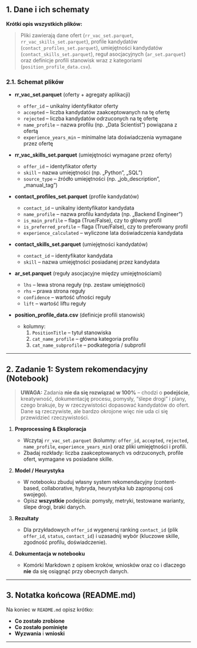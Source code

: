 
## 1. Dane i ich schematy

**Krótki opis wszystkich plików:**  
> Pliki zawierają dane ofert (`rr_vac_set.parquet`, `rr_vac_skills_set.parquet`), profile kandydatów (`contact_profiles_set.parquet`), umiejętności kandydatów (`contact_skills_set.parquet`), reguł asocjacyjnych (`ar_set.parquet`) oraz definicje profili stanowisk wraz z kategoriami (`position_profile_data.csv`).

### 2.1. Schemat plików

- **rr_vac_set.parquet** (oferty + agregaty aplikacji)  
  - `offer_id` – unikalny identyfikator oferty  
  - `accepted` – liczba kandydatów zaakceptowanych na tę ofertę  
  - `rejected` – liczba kandydatów odrzuconych na tę ofertę  
  - `name_profile` – nazwa profilu (np. „Data Scientist”) powiązana z ofertą  
  - `experience_years_min` – minimalne lata doświadczenia wymagane przez ofertę  

- **rr_vac_skills_set.parquet** (umiejętności wymagane przez oferty)  
  - `offer_id` – identyfikator oferty  
  - `skill` – nazwa umiejętności (np. „Python”, „SQL”)  
  - `source_type` – źródło umiejętności (np. „job_description”, „manual_tag”)  

- **contact_profiles_set.parquet** (profile kandydatów)  
  - `contact_id` – unikalny identyfikator kandydata  
  - `name_profile` – nazwa profilu kandydata (np. „Backend Engineer”)  
  - `is_main_profile` – flaga (True/False), czy to główny profil  
  - `is_preferred_profile` – flaga (True/False), czy to preferowany profil  
  - `experience_calculated` – wyliczone lata doświadczenia kandydata  

- **contact_skills_set.parquet** (umiejętności kandydatów)  
  - `contact_id` – identyfikator kandydata  
  - `skill` – nazwa umiejętności posiadanej przez kandydata  

- **ar_set.parquet** (reguły asocjacyjne między umiejętnościami)  
  - `lhs` – lewa strona reguły (np. zestaw umiejętności)  
  - `rhs` – prawa strona reguły  
  - `confidence` – wartość ufności reguły  
  - `lift` – wartość liftu reguły  

- **position_profile_data.csv** (definicje profili stanowisk)  
  - kolumny:  
    1. `PositionTitle` – tytuł stanowiska  
    2. `cat_name_profile` – główna kategoria profilu  
    3. `cat_name_subprofile` – podkategoria / subprofil  

---

## 2. Zadanie 1: System rekomendacyjny (Notebook)

> **UWAGA:** Zadania **nie da się rozwiązać w 100%** – chodzi o **podejście**, kreatywność, dokumentację procesu, pomysły, “ślepe drogi” i plany, czego brakuje, by w rzeczywistości dopasować kandydatów do ofert. Dane są rzeczywiste, ale bardzo okrojone więc nie uda ci się przewidzieć rzeczywistości.  

1. **Preprocessing & Eksploracja**  
   - Wczytaj `rr_vac_set.parquet` (kolumny: `offer_id`, `accepted`, `rejected`, `name_profile`, `experience_years_min`) oraz pliki umiejętności i profili.  
   - Zbadaj rozkłady: liczba zaakceptowanych vs odrzuconych, profile ofert, wymagane vs posiadane skille.

2. **Model / Heurystyka**  
   - W notebooku zbuduj własny system rekomendacyjny (content-based, collaborative, hybryda, heurystyka lub zaproponuj coś swojego).  
   - Opisz **wszystkie** podejścia: pomysły, metryki, testowane warianty, ślepe drogi, braki danych.

3. **Rezultaty**  
   - Dla przykładowych `offer_id` wygeneruj ranking `contact_id` (plik `offer_id`, `status`, `contact_id`) i uzasadnij wybór (kluczowe skille, zgodność profilu, doświadczenie).

4. **Dokumentacja w notebooku**  
   - Komórki Markdown z opisem kroków, wniosków oraz co i dlaczego **nie** da się osiągnąć przy obecnych danych.

---

## 3. Notatka końcowa (README.md)

Na koniec w `README.md` opisz krótko:

- **Co zostało zrobione**  
- **Co zostało pominięte**  
- **Wyzwania** i **wnioski**

---
